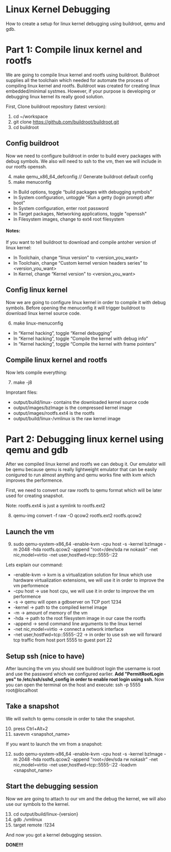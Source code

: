 # Linux Kernel Debugging
How to create a setup for linux kernel debugging using buildroot, qemu and gdb.

# Part 1: Compile linux kernel and rootfs
We are going to compile linux kernel and rootfs using buildroot.
Buildroot supplies all the toolchain which needed for automate the process of compiling linux kernel and rootfs.
Buildroot was created for creating linux embedded/minimal systmes.
However, if your purpose is developing or debugging linux kernel its really good solution.

First, Clone buildroot repository (latest version):

1. cd ~/workspace
2. git clone https://github.com/buildroot/buildroot.git
3. cd buildroot

## Config buildroot
Now we need to configure buildroot in order to build every packages with debug symbols.
We also will need to ssh to the vm, then we will include in our rootfs openssh.

4. make qemu_x86_64_defconfig // Generate buildroot default config
5. make menuconfig

* In Build options, toggle “build packages with debugging symbols”
* In System configuration, untoggle "Run a getty (login prompt) after boot"
* In System configuration, enter root password
* In Target packages, Networking applications, toggle "openssh"
* In Filesystem images, change to ext4 root filesystem

#### Notes: 
If you want to tell buildroot to download and compile antoher version of linux kernel:
* In Toolchain, change “linux version” to <version_you_want>
* In Toolchain, change “Custom kernel version headers series” to <version_you_want>
* In Kernel, change “Kernel version" to <version_you_want>

## Config linux kernel
Now we are going to configure linux kernel in order to compile it with debug symbols.
Before opening the menuconfig it will trigger buildroot to download linux kernel source code.

6. make linux-menuconfig

* In “Kernel hacking”, toggle “Kernel debugging”
* In “Kernel hacking”, toggle “Compile the kernel with debug info”
* In “Kernel hacking”, toggle “Compile the kernel with frame pointers”

## Compile linux kernel and rootfs
Now lets compile everything:

7. make -j8

Improtant files:

* output/build/linux-<version> contains the downloaded kernel source code
* output/images/bzImage is the compressed kernel image
* output/images/rootfs.ext4 is the rootfs
* output/build/linux-<version>/vmlinux is the raw kernel image

# Part 2: Debugging linux kernel using qemu and gdb

After we compiled linux kernel and rootfs we can debug it.
Our emulator will be qemu because qemu is really lightweight emulator that can be easily conigured to run almost anything and qemu works fine with kvm which improves the performence.

First, we need to convert our raw rootfs to qemu format which will be later used for creating snapshot.

Note: rootfs.ext4 is just a symlink to rootfs.ext2

8. qemu-img convert -f raw -O qcow2 rootfs.ext2 rootfs.qcow2

## Launch the vm
9. sudo qemu-system-x86_64 -enable-kvm -cpu host -s -kernel bzImage  -m 2048 -hda rootfs.qcow2 -append "root=/dev/sda rw nokaslr" -net nic,model=virtio -net user,hostfwd=tcp::5555-:22

Lets explain our command:
* -enable-kvm -> kvm is a virtualization solution for linux which use hardware virtualization extensions, we will use it in order to improve the vm performence
* -cpu host -> use host cpu, we will use it in order to improve the vm performence
* -s -> qemu will open a gdbserver on TCP port 1234
* -kernel -> path to the compiled kernel image
* -m -> amount of memory of the vm
* -hda -> path to the root filesystem image in our case the rootfs 
* -append -> send command line arguments to the linux kernel
* -net nic,model=virtio -> connect a network interface
* -net user,hostfwd=tcp::5555-:22 -> in order to use ssh we will forward tcp traffic from host port 5555 to guest port 22

## Setup ssh (nice to have)
After launcing the vm you should see buildroot login the username is root and use the password which we configured earlier.
**Add "PermitRootLogin yes" to /etc/ssh/sshd_config in order to enable root login using ssh.**
Now you can open the terminal on the host and execute:
ssh -p 5555 root@localhost

## Take a snapshot
We will switch to qemu console in order to take the snapshot. 

10. press Ctrl+Alt+2
11. savevm <snapshot_name>

If you want to launch the vm from a snapshot:

12. sudo qemu-system-x86_64 -enable-kvm -cpu host -s -kernel bzImage  -m 2048 -hda rootfs.qcow2 -append "root=/dev/sda rw nokaslr" -net nic,model=virtio -net user,hostfwd=tcp::5555-:22 -loadvm <snapshot_name>

## Start the debugging session
Now we are going to attach to our vm and the debug the kernel, we will also use our symbols to the kernel. 

13. cd output/build/linux-{version}
14. gdb ./vmlinux
15. target remote :1234

And now you got a kernel debugging session. 

**DONE!!!**
